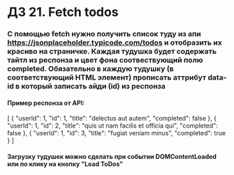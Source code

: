 # ДЗ 21. Fetch todos

### С помощью fetch нужно получить список туду из апи https://jsonplaceholder.typicode.com/todos и отобразить их красиво на страничке. Каждая тудушка будет содержать тайтл из респонза и цвет фона соотвествующий полю completed. Обязательно в каждую тудушку (в соответствующий HTML элемент) прописать аттрибут data-id в который записать айди (id) из респонза



#### Пример респонза от API:

[
  {
    "userId": 1,
    "id": 1,
    "title": "delectus aut autem",
    "completed": false
  },
  {
    "userId": 1,
    "id": 2,
    "title": "quis ut nam facilis et officia qui",
    "completed": false
  },
  {
    "userId": 1,
    "id": 3,
    "title": "fugiat veniam minus",
    "completed": true
  }
]



#### Загрузку тудушек можно сделать при событии DOMContentLoaded или по клику на кнопку "Load ToDos"